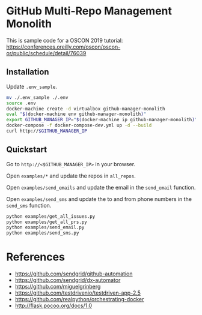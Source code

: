 # GitHub Multi-Repo Management Monolith

This is sample code for a OSCON 2019 tutorial: https://conferences.oreilly.com/oscon/oscon-or/public/schedule/detail/76039

## Installation

Update `.env_sample`.

```bash
mv ./.env_sample ./.env
source .env
docker-machine create -d virtualbox github-manager-monolith
eval "$(docker-machine env github-manager-monolith)"
export GITHUB_MANAGER_IP="$(docker-machine ip github-manager-monolith)"
docker-compose -f docker-compose-dev.yml up -d --build
curl http://$GITHUB_MANAGER_IP
```

## Quickstart

Go to `http://<$GITHUB_MANAGER_IP>` in your browser.

Open `examples/*` and update the repos in `all_repos`.

Open `examples/send_emails` and update the email in the `send_email` function.

Open `examples/send_sms` and update the to and from phone numbers in the `send_sms` function.

```bash
python examples/get_all_issues.py
python examples/get_all_prs.py
python examples/send_email.py
python examples/send_sms.py
```

# References
* https://github.com/sendgrid/github-automation
* https://github.com/sendgrid/dx-automator
* https://github.com/miguelgrinberg
* https://github.com/testdrivenio/testdriven-app-2.5
* https://github.com/realpython/orchestrating-docker
* http://flask.pocoo.org/docs/1.0